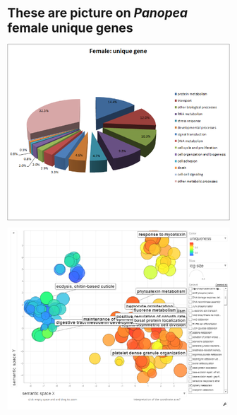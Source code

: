 # These are picture on *Panopea* female unique genes 
![Female](../img/Female_unique_genes_Miguel.png)

![Female](../img/Female_unique_genes_Miguel2.PNG)